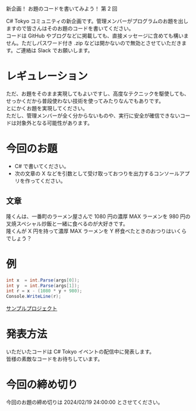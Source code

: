 新企画！ お題のコードを書いてみよう！ 第 2 回

C# Tokyo コミュニティの新企画です。管理メンバーがプログラムのお題を出しますので皆さんはそのお題のコードを書いてください。  
コードは GitHub やブログなどに掲載しても、直接メッセージに含めても構いません。ただしパスワード付き .zip などは開かないので無効とさせていただきます。ご連絡は Slack でお願いします。  

# レギュレーション
ただ、お題をそのまま実現してもよいですし、高度なテクニックを駆使しても、せっかくだから普段使わない技術を使ってみたりなんでもありです。  
とにかくお題を実現してください。  
ただし、管理メンバーが全く分からないものや、実行に安全が確信できないコードは対象外となる可能性があります。  

# 今回のお題

- C# で書いてください。
- 次の文章の X などを引数として受け取っておつりを出力するコンソールアプリを作ってください。  

## 文章
隆くんは、一番町のラーメン屋さんで 1080 円の濃厚 MAX ラーメンを 980 円の叉焼スペシャル炒飯と一緒に食べるのが大好きです。  
隆くんが X 円を持って濃厚 MAX ラーメンを Y 杯食べたときのおつりはいくらでしょう？  


# 例
```cs
int x  = int.Parse(args[0]);
int y  = int.Parse(args[1]);
int r = x - (1080 * y + 980);
Console.WriteLine(r);
```
[サンプルプロジェクト](./Codes/Sample)  

# 発表方法
いただいたコードは C# Tokyo イベントの配信中に発表します。  
皆様の素敵なコードをお待ちしています。  

# 今回の締め切り
今回のお題の締め切りは 2024/02/19 24:00:00 とさせてください。  
